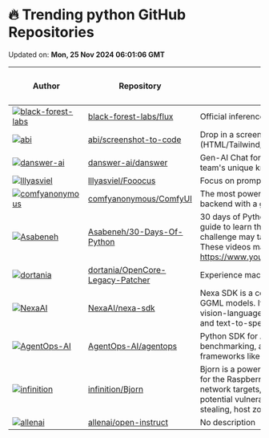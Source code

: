 # 🔥 Trending python GitHub Repositories

Updated on: **Mon, 25 Nov 2024 06:01:06 GMT**

| Author | Repository | Description | Language | ⭐ Total Stars | 🌟 Stars Today |
|--------|------------|-------------|----------|----------------|----------------|
| [![black-forest-labs](https://avatars.githubusercontent.com/u/37085732?s=40&v=4)](https://github.com/black-forest-labs) | [black-forest-labs/flux](https://github.com/black-forest-labs/flux) | Official inference repo for FLUX.1 models | Python | 17252 | 536 |
| [![abi](https://avatars.githubusercontent.com/u/23818?s=40&v=4)](https://github.com/abi) | [abi/screenshot-to-code](https://github.com/abi/screenshot-to-code) | Drop in a screenshot and convert it to clean code (HTML/Tailwind/React/Vue) | Python | 61197 | 291 |
| [![danswer-ai](https://avatars.githubusercontent.com/u/25087905?s=40&v=4)](https://github.com/danswer-ai) | [danswer-ai/danswer](https://github.com/danswer-ai/danswer) | Gen-AI Chat for Teams - Think ChatGPT if it had access to your team's unique knowledge. | Python | 10778 | 28 |
| [![lllyasviel](https://avatars.githubusercontent.com/u/19834515?s=40&v=4)](https://github.com/lllyasviel) | [lllyasviel/Fooocus](https://github.com/lllyasviel/Fooocus) | Focus on prompting and generating | Python | 41606 | 20 |
| [![comfyanonymous](https://avatars.githubusercontent.com/u/121283862?s=40&v=4)](https://github.com/comfyanonymous) | [comfyanonymous/ComfyUI](https://github.com/comfyanonymous/ComfyUI) | The most powerful and modular diffusion model GUI, api and backend with a graph/nodes interface. | Python | 57721 | 81 |
| [![Asabeneh](https://avatars.githubusercontent.com/u/9008063?s=40&v=4)](https://github.com/Asabeneh) | [Asabeneh/30-Days-Of-Python](https://github.com/Asabeneh/30-Days-Of-Python) | 30 days of Python programming challenge is a step-by-step guide to learn the Python programming language in 30 days. This challenge may take more than100 days, follow your own pace. These videos may help too: https://www.youtube.com/channel/UC7PNRuno1rzYPb1xLa4yktw | Python | 42902 | 39 |
| [![dortania](https://avatars.githubusercontent.com/u/48863253?s=40&v=4)](https://github.com/dortania) | [dortania/OpenCore-Legacy-Patcher](https://github.com/dortania/OpenCore-Legacy-Patcher) | Experience macOS just like before | Python | 13151 | 19 |
| [![NexaAI](https://avatars.githubusercontent.com/u/39573601?s=40&v=4)](https://github.com/NexaAI) | [NexaAI/nexa-sdk](https://github.com/NexaAI/nexa-sdk) | Nexa SDK is a comprehensive toolkit for supporting ONNX and GGML models. It supports text generation, image generation, vision-language models (VLM), auto-speech-recognition (ASR), and text-to-speech (TTS) capabilities. | Python | 4172 | 51 |
| [![AgentOps-AI](https://avatars.githubusercontent.com/u/14807319?s=40&v=4)](https://github.com/AgentOps-AI) | [AgentOps-AI/agentops](https://github.com/AgentOps-AI/agentops) | Python SDK for AI agent monitoring, LLM cost tracking, benchmarking, and more. Integrates with most LLMs and agent frameworks like CrewAI, Langchain, and Autogen | Python | 2194 | 23 |
| [![infinition](https://avatars.githubusercontent.com/u/37984399?s=40&v=4)](https://github.com/infinition) | [infinition/Bjorn](https://github.com/infinition/Bjorn) | Bjorn is a powerful network scanning and offensive security tool for the Raspberry Pi with a 2.13-inch e-Paper HAT. It discovers network targets, identifies open ports, exposed services, and potential vulnerabilities. Bjorn can perform brute force attacks, file stealing, host zombification, and supports custom attack scripts. | Python | 2534 | 64 |
| [![allenai](https://avatars.githubusercontent.com/u/17692805?s=40&v=4)](https://github.com/allenai) | [allenai/open-instruct](https://github.com/allenai/open-instruct) | No description | Python | 1494 | 38 |
